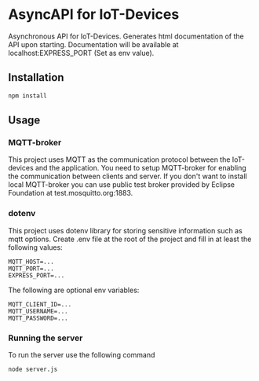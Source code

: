 # AsyncAPI for IoT-Devices
Asynchronous API for IoT-Devices. Generates html documentation of the API upon starting. Documentation will be available at localhost:EXPRESS_PORT (Set as env value).

## Installation
```sh
npm install
```

## Usage

### MQTT-broker
This project uses MQTT as the communication protocol between the IoT-devices and the application.
You need to setup MQTT-broker for enabling the communication between clients and server.
If you don't want to install local MQTT-broker you can use public test broker provided by Eclipse Foundation at test.mosquitto.org:1883.

### dotenv
This project uses dotenv library for storing sensitive information such as mqtt options. Create .env file at the root of the project and fill in at least the following values:
```
MQTT_HOST=...
MQTT_PORT=...
EXPRESS_PORT=...
```
The following are optional env variables:
```
MQTT_CLIENT_ID=...
MQTT_USERNAME=...
MQTT_PASSWORD=...
```

### Running the server
To run the server use the following command
```
node server.js
```
